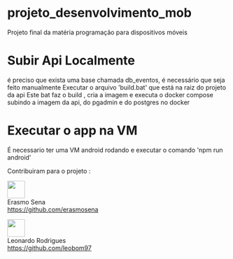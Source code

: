 # projeto_desenvolvimento_mob
Projeto final da matéria programação para dispositivos móveis 

# Subir Api Localmente 
é preciso que exista uma base chamada db_eventos, é necessário que seja feito manualmente
Executar o arquivo  'build.bat' que está na raiz do projeto da api
Este bat faz o build , cria a imagem e executa o docker compose subindo a imagem da api, do pgadmin e do postgres no docker

# Executar o app na VM 
É necessario ter uma VM android rodando e executar o comando 
'npm run android'

Contribuiram para o projeto : 

<img src="https://avatars.githubusercontent.com/u/3819121?v=4" width="40" height="40"/><br>
Erasmo Sena<br>
https://github.com/erasmosena<br>

<img src="https://avatars.githubusercontent.com/u/74381225?v=4" width="40" height="40"/><br>
Leonardo Rodrigues<br>
https://github.com/leobom97
